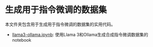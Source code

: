 # 生成用于指令微调的数据集

本文件夹包含用于生成用于指令微调的数据集的实用代码。

- [llama3-ollama.ipynb](llama3-ollama.ipynb): 使用Llama 3和Ollama生成合成指令微调数据集的notebook

